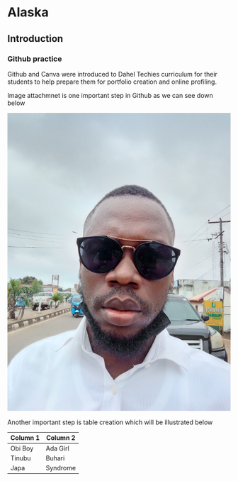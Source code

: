 # Alaska
## Introduction
### Github practice

Github and Canva were introduced to Dahel Techies curriculum for their students to help prepare them for portfolio creation and online profiling.

Image attachmnet is one important step in Github as we can see down below

![IMAGE 1](IMG_20211007_092922_227.jpg
)

Another important step is table creation which will be illustrated below

| Column 1    | Column 2      |
|-------------|---------------|
| Obi Boy     | Ada Girl      |
| Tinubu      | Buhari        |
| Japa        | Syndrome      |


